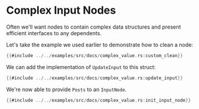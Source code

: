 # Complex Input Nodes

Often we'll want nodes to contain complex data structures and present efficient interfaces to any dependents.

Let's take the example we used earlier to demonstrate how to clean a node:

```rust
{{#include ../../examples/src/docs/complex_value.rs:custom_clean}}
```

We can add the implementation of `UpdateInput` to this struct:

```rust
{{#include ../../examples/src/docs/complex_value.rs:update_input}}
```

We're now able to provide `Posts` to an `InputNode`.

```rust
{{#include ../../examples/src/docs/complex_value.rs:init_input_node}}
```
